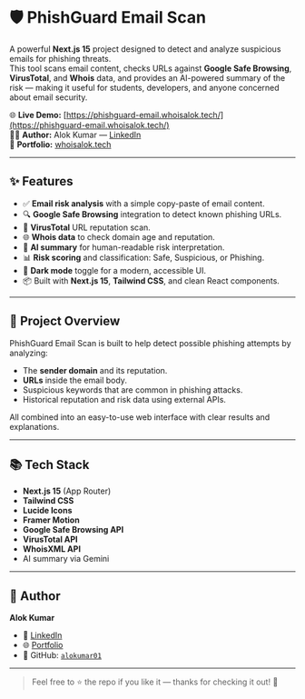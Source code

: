 # 🛡️ PhishGuard Email Scan

A powerful **Next.js 15** project designed to detect and analyze suspicious emails for phishing threats.  
This tool scans email content, checks URLs against **Google Safe Browsing**, **VirusTotal**, and **Whois** data, and provides an AI-powered summary of the risk — making it useful for students, developers, and anyone concerned about email security.

🌐 **Live Demo:** [https://phishguard-email.whoisalok.tech/](https://phishguard-email.whoisalok.tech/)  
👨‍💻 **Author:** Alok Kumar — [LinkedIn](https://www.linkedin.com/in/alokumar01)  
💼 **Portfolio:** [whoisalok.tech](https://whoisalok.tech)

---

## ✨ Features

- ✅ **Email risk analysis** with a simple copy-paste of email content.
- 🔍 **Google Safe Browsing** integration to detect known phishing URLs.
- 🧪 **VirusTotal** URL reputation scan.
- 🌐 **Whois data** to check domain age and reputation.
- 🧠 **AI summary** for human-readable risk interpretation.
- 📊 **Risk scoring** and classification: Safe, Suspicious, or Phishing.
- 🌙 **Dark mode** toggle for a modern, accessible UI.
- 📦 Built with **Next.js 15**, **Tailwind CSS**, and clean React components.

---

## 📌 Project Overview

PhishGuard Email Scan is built to help detect possible phishing attempts by analyzing:
- The **sender domain** and its reputation.
- **URLs** inside the email body.
- Suspicious keywords that are common in phishing attacks.
- Historical reputation and risk data using external APIs.

All combined into an easy-to-use web interface with clear results and explanations.

---

## 📚 Tech Stack

- **Next.js 15** (App Router)
- **Tailwind CSS**
- **Lucide Icons**
- **Framer Motion**
- **Google Safe Browsing API**
- **VirusTotal API**
- **WhoisXML API**
- AI summary via Gemini

---

## 👤 Author

**Alok Kumar**  
- 🔗 [LinkedIn](https://www.linkedin.com/in/alokumar01)
- 🌐 [Portfolio](https://whoisalok.tech)
- 🐙 GitHub: [`alokumar01`](https://github.com/alokumar01)

---

> Feel free to ⭐ the repo if you like it — thanks for checking it out! 🚀
